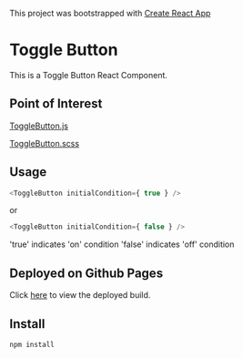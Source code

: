 This project was bootstrapped with [Create React App](https://github.com/facebook/create-react-app)

# Toggle Button
This is a Toggle Button React Component.

## Point of Interest
[ToggleButton.js](src/ToggleButton.js)

[ToggleButton.scss](src/ToggleButton.scss)

## Usage
```js
<ToggleButton initialCondition={ true } />
```
or
```js
<ToggleButton initialCondition={ false } />
```
'true' indicates 'on' condition
'false' indicates 'off' condition

## Deployed on Github Pages
Click [here](https://go-rahul.github.io/react-toggle-button/) to view the deployed build.

## Install
```bash
npm install
```
